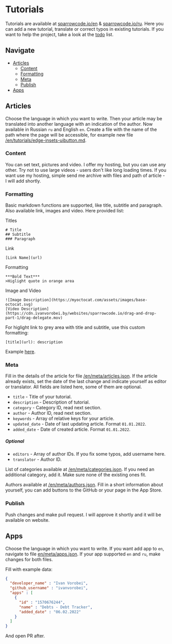 # Tutorials

Tutorials are available at [sparrowcode.io/en](https://sparrowcode.io/en) & [sparrowcode.io/ru](https://sparrowcode.io).
Here you can add a new tutorial, translate or correct typos in existing tutorials. If you want to help the project, take a look at the [todo](https://github.com/sparrowcode/tutorials/blob/main/TODO.md) list.

## Navigate

- [Articles](#articles)
  - [Content](#content)
  - [Formatting](#formatting)
  - [Meta](#meta)
  - [Publish](#publish)
- [Apps](#apps)

## Articles

Choose the language in which you want to write. Then your article may be translated into another language with an indication of the author. Now available in Russian `ru` and English `en`.
Create a file with the name of the path where the page will be accessible, for example new file [/en/tutorials/edge-insets-uibutton.md](/en/tutorials/edge-insets-uibutton.md).

### Content

You can set text, pictures and video. I offer my hosting, but you can use any other. Try not to use large videos - users don't like long loading times. If you want use my hosting, simple send me archive with files and path of article - I will add shortly.

### Formatting

Basic markdown functions are supported, like title, subtitle and paragraph. Also available link, images and video. Here provided list:

Titles

```
# Title
## Subtitle
### Paragraph
```

Link

```
[Link Name](url)
```

Formatting

```
***Bold Text***
>Higlight quote in orange area 
```

Image and Video
 
```
![Image Description](https://myoctocat.com/assets/images/base-octocat.svg)
[Video Description](https://cdn.ivanvorobei.by/websites/sparrowcode.io/drag-and-drop-part-1/drag-delegate.mov)
```

For higlight link to grey area with title and subtitle, use this custom formatting:
```
[title](url): description
```
Example [here](https://sparrowcode.io/resources-for-ios-developer).

### Meta

Fill in the details of the article for file [/en/meta/articles.json](/en/meta/articles.json). If the article already exists, set the date of the last change and indicate yourself as editor or translator. All fields are listed here, some of them are optional.

- `title` - Title of your tutorial.
- `description` - Description of tutorial.
- `category` - Category ID, read next section.
- `author` - Author ID, read next section.
- `keywords` - Array of relative keys for your article.
- `updated_date` - Date of last updating article. Format `01.01.2022`.
- `added_date` - Date of created article. Format `01.01.2022`.

##### Optional

- `editors` - Array of author IDs. If you fix some typos, add username here. 
- `translator` - Author ID.

List of categories available at [/en/meta/categories.json](/en/meta/categories.json). If you need an additional category, add it. Make sure none of the existing ones fit.

Authors available at [/en/meta/authors.json](/en/meta/authors.json). Fill in a short information about yourself, you can add buttons to the GitHub or your page in the App Store.

### Publish

Push changes and make pull request. I will approve it shortly and it will be available on website.

## Apps

Choose the language in which you want to write. If you want add app to `en`, navigate to file [en/meta/apps.json](en/meta/apps.json). If your app supported `en` and `ru`, make changes for both files.

Fill with example data: 

```json
{
  "developer_name" : "Ivan Vorobei",
  "github_username" : "ivanvorobei",
  "apps" : [
    {
      "id" : "1570676244",
      "name" : "Debts - Debt Tracker",
      "added_date" : "06.02.2022"
    }
  ]
}
```

And open PR after.

